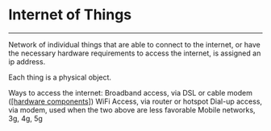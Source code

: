 # Internet of Things
---
Network of individual things that are able to connect to the internet, or have the necessary hardware requirements to access the internet, is assigned an ip address. 

Each thing is a physical object.

Ways to access the internet:
Broadband access, via DSL or cable modem ([[hardware components]](wirelessly))
WiFi Access, via router or hotspot 
Dial-up access, via modem, used when the two above are less favorable
Mobile networks, 3g, 4g, 5g